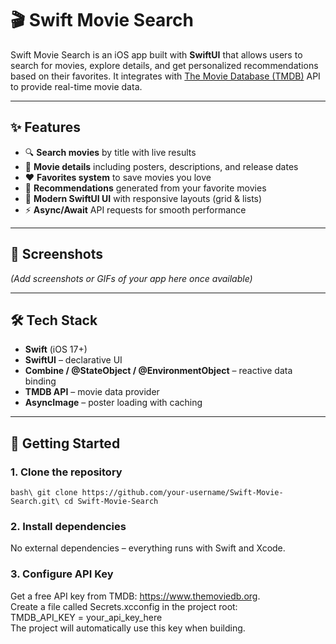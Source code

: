 # 🎬 Swift Movie Search  

Swift Movie Search is an iOS app built with **SwiftUI** that allows users to search for movies, explore details, and get personalized recommendations based on their favorites. It integrates with [The Movie Database (TMDB)](https://www.themoviedb.org/) API to provide real-time movie data.  

---

## ✨ Features  

- 🔍 **Search movies** by title with live results  
- 🎥 **Movie details** including posters, descriptions, and release dates  
- ❤️ **Favorites system** to save movies you love  
- 🤖 **Recommendations** generated from your favorite movies  
- 📱 **Modern SwiftUI UI** with responsive layouts (grid & lists)  
- ⚡ **Async/Await** API requests for smooth performance  

---

## 📸 Screenshots  

*(Add screenshots or GIFs of your app here once available)*  

---

## 🛠️ Tech Stack  

- **Swift** (iOS 17+)  
- **SwiftUI** – declarative UI  
- **Combine / @StateObject / @EnvironmentObject** – reactive data binding  
- **TMDB API** – movie data provider  
- **AsyncImage** – poster loading with caching  

---

## 🚀 Getting Started  

### 1. Clone the repository  
`bash\
git clone https://github.com/your-username/Swift-Movie-Search.git\
cd Swift-Movie-Search `

###  2. Install dependencies
No external dependencies – everything runs with Swift and Xcode.

### 3. Configure API Key
Get a free API key from TMDB: https://www.themoviedb.org. \
Create a file called Secrets.xcconfig in the project root: \
TMDB_API_KEY = your_api_key_here \
The project will automatically use this key when building.
